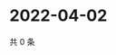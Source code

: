 # 2022-04-02

共 0 条

<!-- BEGIN WEIBO -->
<!-- 最后更新时间 Sat Apr 02 2022 13:00:49 GMT+0800 (China Standard Time) -->

<!-- END WEIBO -->
